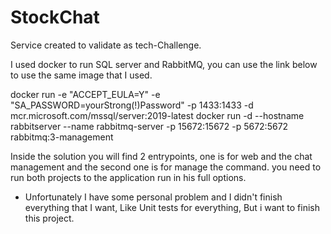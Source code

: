 # StockChat

Service created to validate as tech-Challenge.

I used docker to run SQL server and RabbitMQ, you can use the link below to use the same image that I used.

docker run -e "ACCEPT_EULA=Y" -e "SA_PASSWORD=yourStrong(!)Password" -p 1433:1433 -d mcr.microsoft.com/mssql/server:2019-latest
docker run -d --hostname rabbitserver --name rabbitmq-server -p 15672:15672 -p 5672:5672 rabbitmq:3-management

Inside the solution you will find 2 entrypoints, one is for web and the chat management and the second one is for manage the command.
you need to run both projects to the application run in his full options.

- Unfortunately I have some personal problem and I didn't finish everything that I want, Like Unit tests for everything, But i want to finish this project.
